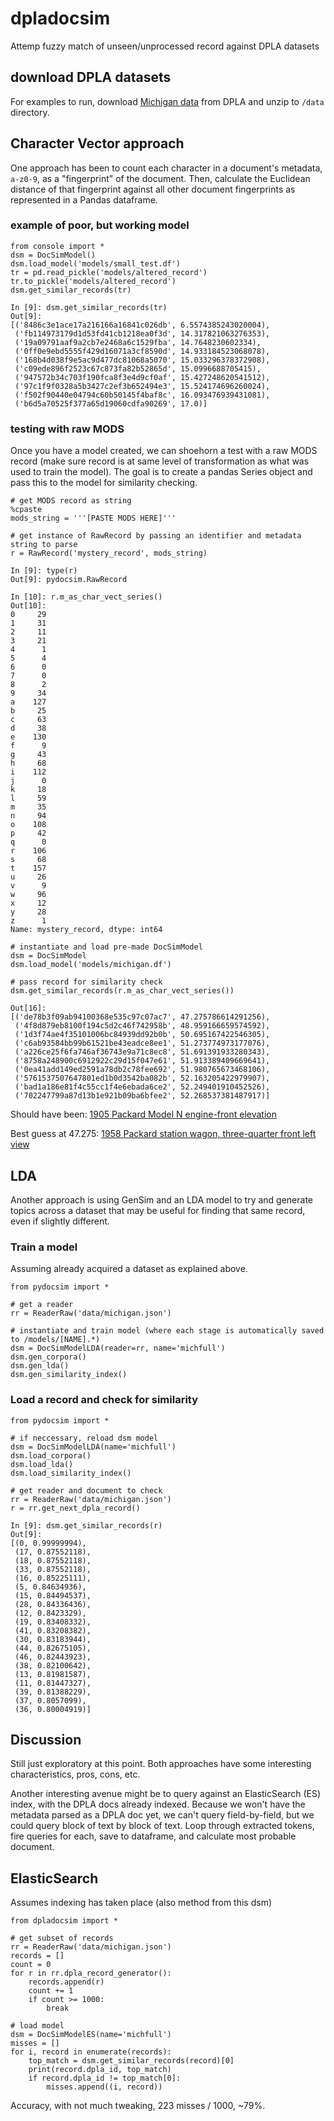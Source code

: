 # dpladocsim
Attemp fuzzy match of unseen/unprocessed record against DPLA datasets

## download DPLA datasets

For examples to run, download [Michigan data](https://dpla-provider-export.s3.amazonaws.com/2017/10/michigan.json.gz) from DPLA and unzip to `/data` directory.

## Character Vector approach

One approach has been to count each character in a document's metadata, `a-z0-9`, as a "fingerprint" of the document.  Then, calculate the Euclidean distance of that fingerprint against all other document fingerprints as represented in a Pandas dataframe.

### example of poor, but working model

```
from console import *
dsm = DocSimModel()
dsm.load_model('models/small_test.df')
tr = pd.read_pickle('models/altered_record')
tr.to_pickle('models/altered_record')
dsm.get_similar_records(tr)

In [9]: dsm.get_similar_records(tr)
Out[9]: 
[('8486c3e1ace17a216166a16841c026db', 6.5574385243020004),
 ('fb114973179d1d53fd41cb1218ea0f3d', 14.317821063276353),
 ('19a09791aaf9a2cb7e2468a6c1529fba', 14.7648230602334),
 ('0ff0e9ebd5555f429d16071a3cf8590d', 14.933184523068078),
 ('168b4d038f9e5ac9d477dc81068a5070', 15.033296378372908),
 ('c09ede896f2523c67c873fa82b52865d', 15.0996688705415),
 ('947572b34c703f190fca8f3e4d9cf0af', 15.427248620541512),
 ('97c1f9f0328a5b3427c2ef3b652494e3', 15.524174696260024),
 ('f502f90440e04794c60b50145f4baf8c', 16.093476939431081),
 ('b6d5a70525f377a65d19060cdfa90269', 17.0)]
```

### testing with raw MODS

Once you have a model created, we can shoehorn a test with a raw MODS record (make sure record is at same level of transformation as what was used to train the model).  The goal is to create a pandas Series object and pass this to the model for similarity checking.

```
# get MODS record as string
%cpaste
mods_string = '''[PASTE MODS HERE]'''

# get instance of RawRecord by passing an identifier and metadata string to parse
r = RawRecord('mystery_record', mods_string)

In [9]: type(r)
Out[9]: pydocsim.RawRecord

In [10]: r.m_as_char_vect_series()
Out[10]: 
0     29
1     31
2     11
3     21
4      1
5      4
6      0
7      0
8      2
9     34
a    127
b     25
c     63
d     38
e    130
f      9
g     43
h     68
i    112
j      0
k     18
l     59
m     35
n     94
o    108
p     42
q      0
r    106
s     68
t    157
u     26
v      9
w     96
x     12
y     28
z      1
Name: mystery_record, dtype: int64

# instantiate and load pre-made DocSimModel
dsm = DocSimModel
dsm.load_model('models/michigan.df')

# pass record for similarity check
dsm.get_similar_records(r.m_as_char_vect_series())

Out[16]: 
[('de78b3f09ab94100368e535c97c07ac7', 47.275786614291256),
 ('4f8d879eb8100f194c5d2c46f742958b', 48.959166659574592),
 ('1d3f74ae4f35101006bc84939dd92b0b', 50.695167422546305),
 ('c6ab93584bb99b61521be43eadce8ee1', 51.273774973177076),
 ('a226ce25f6fa746af36743e9a71c8ec8', 51.691391933280343),
 ('8758a248900c6912922c29d15f047e61', 51.913389409669641),
 ('0ea41add149ed2591a78db2c78fee692', 51.980765673468106),
 ('5761537507647801ed1b0d3542ba082b', 52.163205422979907),
 ('bad1a186e81f4c55cc1f4e6ebada6ce2', 52.249401910452526),
 ('702247799a87d13b1e921b09ba6bfee2', 52.268537381487917)]
```

Should have been:
[1905 Packard Model N engine-front elevation](https://dp.la/item/3fae4c81a975d5fd7c44a4ddbeac3af8)

Best guess at 47.275:
[1958 Packard station wagon, three-quarter front left view](https://dp.la/item/de78b3f09ab94100368e535c97c07ac7)



## LDA

Another approach is using GenSim and an LDA model to try and generate topics across a dataset that may be useful for finding that same record, even if slightly different.

### Train a model

Assuming already acquired a dataset as explained above.

```
from pydocsim import *

# get a reader
rr = ReaderRaw('data/michigan.json')

# instantiate and train model (where each stage is automatically saved to /models/[NAME].*)
dsm = DocSimModelLDA(reader=rr, name='michfull')
dsm.gen_corpora()
dsm.gen_lda()
dsm.gen_similarity_index()
```

### Load a record and check for similarity
```
from pydocsim import *

# if neccessary, reload dsm model
dsm = DocSimModelLDA(name='michfull')
dsm.load_corpora()
dsm.load_lda()
dsm.load_similarity_index()

# get reader and document to check
rr = ReaderRaw('data/michigan.json')
r = rr.get_next_dpla_record()

In [9]: dsm.get_similar_records(r)
Out[9]: 
[(0, 0.99999994),
 (17, 0.87552118),
 (18, 0.87552118),
 (33, 0.87552118),
 (16, 0.85225111),
 (5, 0.84634936),
 (15, 0.84494537),
 (28, 0.84336436),
 (12, 0.8423329),
 (19, 0.83408332),
 (41, 0.83208382),
 (30, 0.83183944),
 (44, 0.82675105),
 (46, 0.82443923),
 (38, 0.82100642),
 (13, 0.81981587),
 (11, 0.81447327),
 (39, 0.81388229),
 (37, 0.8057099),
 (36, 0.80004919)]
```

## Discussion

Still just exploratory at this point.  Both approaches have some interesting characteristics, pros, cons, etc.

Another interesting avenue might be to query against an ElasticSearch (ES) index, with the DPLA docs already indexed.  Because we won't have the metadata parsed as a DPLA doc yet, we can't query field-by-field, but we could query block of text by block of text.  Loop through extracted tokens, fire queries for each, save to dataframe, and calculate most probable document. 

## ElasticSearch

Assumes indexing has taken place (also method from this dsm)

```
from dpladocsim import *

# get subset of records
rr = ReaderRaw('data/michigan.json')
records = []
count = 0
for r in rr.dpla_record_generator():
    records.append(r)
    count += 1
    if count >= 1000:
        break

# load model
dsm = DocSimModelES(name='michfull')
misses = []
for i, record in enumerate(records):
    top_match = dsm.get_similar_records(record)[0]
    print(record.dpla_id, top_match)
    if record.dpla_id != top_match[0]:
        misses.append((i, record))
```

Accuracy, with not much tweaking, 223 misses / 1000, ~79%.






